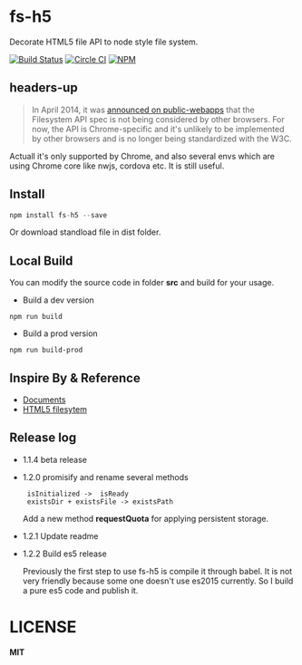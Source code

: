 # fs-h5
Decorate HTML5 file API to node style file system. 

[![Build Status](https://travis-ci.org/wangpin34/fs-h5.svg)](https://travis-ci.org/wangpin34/fs-h5)
[![Circle CI](https://circleci.com/gh/driftyco/fs-h5.svg?style=svg)](https://circleci.com/gh/driftyco/fs-h5)
[![NPM](https://nodei.co/npm/fs-h5.png?stars&downloads)](https://nodei.co/npm/fs-h5/)

## headers-up
>In April 2014, it was [announced on public-webapps](http://lists.w3.org/Archives/Public/public-webapps/2014AprJun/0010.html) that the Filesystem API spec is not being considered by other browsers. For now, the API is Chrome-specific and it's unlikely to be implemented by other browsers and is no longer being standardized with the W3C.

Actuall it's only supported by Chrome, and also several envs which are using Chrome core like nwjs, cordova etc. It is still useful.

## Install

```javascript
npm install fs-h5 --save
```

Or download standload file in dist folder.

## Local Build

You can modify the source code in folder **src** and build for your usage.

* Build a dev version
```
npm run build
```
* Build a prod version
```
npm run build-prod
```

## Inspire By & Reference

* [Documents](https://github.com/wangpin34/fs-h5/wiki)
* [HTML5 filesytem](http://www.html5rocks.com/en/tutorials/file/filesystem/)

## Release log
* 1.1.4 beta release
* 1.2.0 promisify and rename several methods
 
  ```
   isInitialized ->  isReady
   existsDir + existsFile -> existsPath
  ```
  
  Add a new method **requestQuota** for applying persistent storage.

* 1.2.1 Update readme

* 1.2.2 Build es5 release
  
  Previously the first step to use fs-h5 is compile it through babel. It is not very friendly because some one doesn't use es2015 currently. So I build a pure es5 code and publish it.

# LICENSE
**MIT**
